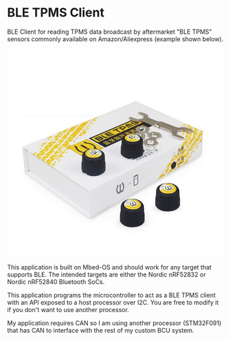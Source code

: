 # BLE TPMS Client

BLE Client for reading TPMS data broadcast by aftermarket "BLE TPMS" sensors commonly available on Amazon/Aliexpress (example shown below).

![tpms](https://github.com/AGlass0fMilk/ble-tpms-client-i2c/blob/master/docs/ble-tpms.png)

This application is built on Mbed-OS and should work for any target that supports BLE. The intended targets are either the Nordic nRF52832 or Nordic nRF52840 Bluetooth SoCs.

This application programs the microcontroller to act as a BLE TPMS client with an API exposed to a host processor over I2C. You are free to modify it if you don't want to use another processor.

My application requires CAN so I am using another processor (STM32F091) that has CAN to interface with the rest of my custom BCU system.



